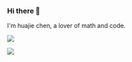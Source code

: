 ### Hi there 👋

I'm huajie chen, a lover of math and code.

![](https://github-readme-stats.vercel.app/api?username=gamersover)

![](https://github-readme-stats.vercel.app/api/top-langs/?username=gamersover&layout=compact)

